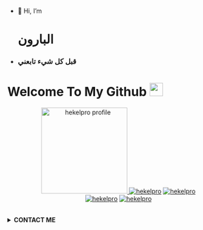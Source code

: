 - 👋 Hi, I’m <h1>البارون</h>
- <h3> قبل كل شيء تابعني</h3>

# Welcome To My Github <img src="https://raw.githubusercontent.com/iampavangandhi/iampavangandhi/master/gifs/Hi.gif" width="30px">
<p align="center"><a href="https://github.com/hekelpro"><img src="https://avatars.githubusercontent.com/u/62897038?v=4" height='195' alt="hekelpro profile">
<a href="https://github.com/hekelpro"><img title="hekelpro" src="https://github-readme-stats.vercel.app/api?username=hekelpro&show_icons=true&include_all_commits=true&theme=radical&cache_seconds=3200"></a>
<a href="https://github.com/hekelpro"><img title="hekelpro" src="https://github-readme-stats.vercel.app/api/top-langs/?username=hekelpro&layout=compact&theme=nightowl"></a><br>
<a href="https://github.com/hekelpro"><img title="hekelpro" src="https://komarev.com/ghpvc/?username=hekelpro&label=Views&color=blue&style=plastic"></a>
<a href="https://github.com/hekelpro"><img title="hekelpro" src="https://img.shields.io/github/followers/hekelpro?label=follow&style=social"></a>
</p><br>

<details>
  <summary><b>CONTACT ME</b></summary><br>

  - <a href="https://www.facebook.com/riski.darmawan.1690671"/><img alt="Rizky Facebook" align="left" width="22px" src="https://cdn.jsdelivr.net/npm/simple-icons@v3/icons/facebook.svg" /><b>Add</b></a><br>
  - <a href="https://t.me/Rizky1504"/><img alt="Rizky Telegram" align="left" width="22px" src="https://cdn.jsdelivr.net/npm/simple-icons@v3/icons/telegram.svg" /><b>Chat</b></a><br>
  - <a href="https://instagram.com/riskidarmawan_15"/><img alt="Rizky Instagram" align="left" width="22px" src="https://cdn.jsdelivr.net/npm/simple-icons@v3/icons/instagram.svg" /><b> Follow</b></a>
  </p>
</details>

